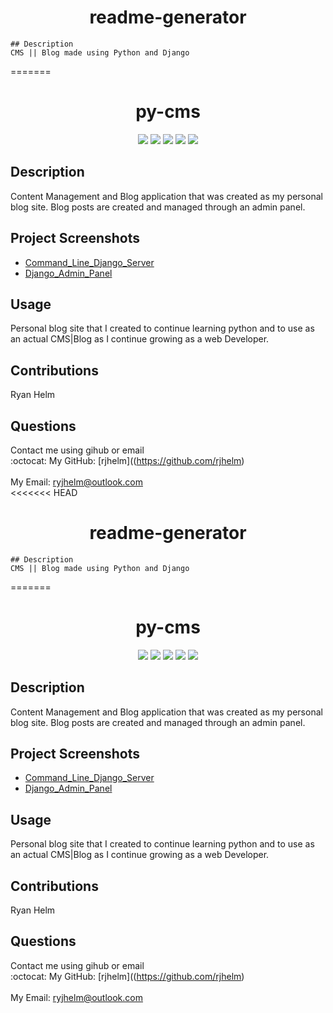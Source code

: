 
 <h1 align="center">readme-generator</h1>

    ## Description
    CMS || Blog made using Python and Django
=======
<h1 align="center">py-cms</h1>

 <p align="center">
    <img src="https://img.shields.io/badge/Python-yellow" />
    <img src="https://img.shields.io/badge/Django-blue"  />
    <img src="https://img.shields.io/badge/-HTML-green" />
    <img src="https://img.shields.io/badge/-CSS-red" >
    <img src="https://img.shields.io/badge/-Github-lightgrey" />
 </p>

## Description

   Content Management and Blog application that was created as my personal blog site. Blog posts are created and managed through an admin panel.


## Project Screenshots

- [Command_Line_Django_Server](flackoblog\assets\cms-cmdline.png)
- [Django_Admin_Panel](flackoblog\assets\cms-admin.png)

## Usage

   Personal blog site that I created to continue learning python and to use as an actual CMS|Blog as I continue growing as a web Developer. 

## Contributions

   Ryan Helm

## Questions

   Contact me using gihub or email
    <br />
    :octocat: My GitHub: [rjhelm]((<https://github.com/rjhelm>)<br />
    <br />
    My Email: ryjhelm@outlook.com<br /><<<<<<< HEAD
 <h1 align="center">readme-generator</h1>

    ## Description
    CMS || Blog made using Python and Django
=======
<h1 align="center">py-cms</h1>

 <p align="center">
    <img src="https://img.shields.io/badge/Python-yellow" />
    <img src="https://img.shields.io/badge/Django-blue"  />
    <img src="https://img.shields.io/badge/-HTML-green" />
    <img src="https://img.shields.io/badge/-CSS-red" >
    <img src="https://img.shields.io/badge/-Github-lightgrey" />
 </p>

## Description

   Content Management and Blog application that was created as my personal blog site. Blog posts are created and managed through an admin panel.


## Project Screenshots

- [Command_Line_Django_Server](flackoblog\assets\cms-cmdline.png)
- [Django_Admin_Panel](flackoblog\assets\cms-admin.png)

## Usage

   Personal blog site that I created to continue learning python and to use as an actual CMS|Blog as I continue growing as a web Developer. 

## Contributions

   Ryan Helm

## Questions

   Contact me using gihub or email
    <br />
    :octocat: My GitHub: [rjhelm]((<https://github.com/rjhelm>)<br />
    <br />
    My Email: ryjhelm@outlook.com<br />
